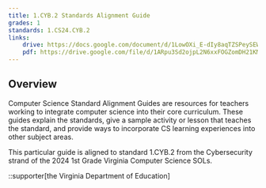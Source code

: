 ```yaml
---
title: 1.CYB.2 Standards Alignment Guide
grades: 1
standards: 1.CS24.CYB.2
links:
    drive: https://docs.google.com/document/d/1LowOXi_E-dIy8aqTZSPeySEW-mob99M8mr3d7BqDlKM/edit?usp=drive_link
    pdf: https://drive.google.com/file/d/1ARpu3Sd2ojpL2N6xxFOGZomDH21KMrBc/view?usp=drive_link
---
```


## Overview

Computer Science Standard Alignment Guides are resources for teachers working to integrate computer science into their core curriculum. These guides explain the standards, give a sample activity or lesson that teaches the standard, and provide ways to incorporate CS learning experiences into other subject areas. 

This particular guide is aligned to standard 1.CYB.2 from the Cybersecurity strand of the 2024 1st Grade Virginia Computer Science SOLs.

::supporter[the Virginia Department of Education]